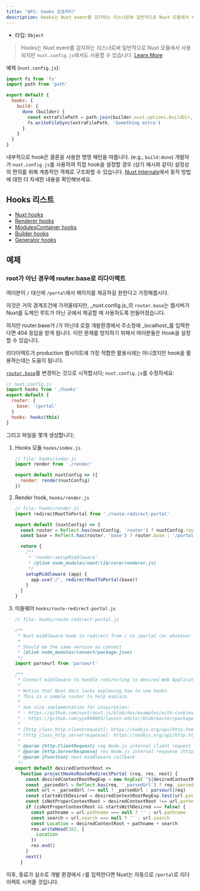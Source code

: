 ```yaml
---
title: "API: hooks 프로퍼티"
description: Hooks는 Nuxt event를 감지하는 리스너로써 일반적으로 Nuxt 모듈에서 사용되지만 `nuxt.config.js`에서도 사용할 수 있습니다.
---
```


- 타입: `Object`

> Hooks는 Nuxt event를 감지하는 리스너로써 일반적으로 Nuxt 모듈에서 사용되지만 `nuxt.config.js`에서도 사용할 수 있습니다. [Learn More](/api/internals)

예제 (`nuxt.config.js`):

```js
import fs from 'fs'
import path from 'path'

export default {
  hooks: {
    build: {
      done (builder) {
        const extraFilePath = path.join(builder.nuxt.options.buildDir, 'extra-file')
        fs.writeFileSync(extraFilePath, 'Something extra')
      }
    }
  }
}
```

내부적으로 hook은 콜론을 사용한 명명 패턴을 따릅니다. (e.g., `build:done`) 개발자가 `nuxt.config.js`를 사용하여 직접 hook을 설정할 경우 (상기 예시와 같이) 설정상의 편의를 위해 계층적인 객체로 구조화할 수 있습니다. [Nuxt Internals](/api/internals)에서 동작 방법에 대한 더 자세한 내용을 확인해보세요.

## Hooks 리스트

- [Nuxt hooks](https://nuxtjs.org/api/internals-nuxt#hooks)
- [Renderer hooks](https://nuxtjs.org/api/internals-renderer#hooks)
- [ModulesContainer hooks](https://nuxtjs.org/api/internals-module-container#hooks)
- [Builder hooks](https://nuxtjs.org/api/internals-builder#hooks)
- [Generator hooks](https://nuxtjs.org/api/internals-generator#hooks)

## 예제

### root가 아닌 경우에 router.base로 리다이렉트

여러분이 `/` 대신에 `/portal`에서 페이지를 제공하길 원한다고 가정해봅시다.

이것은 거의 경계조건에 가까울테지만, _nuxt.config.js_의 `router.base`는 웹서버가 Nuxt를 도메인 루트가 아닌 곳에서 제공할 때 사용하도록 만들어졌습니다.

하지만 router.base가 /가 아닌데 로컬 개발환경에서 주소창에 _localhost_를 입력한다면 404 응답을 받게 됩니다.
이런 문제를 방지하기 위해서 여러분들은 Hook을 설정할 수 있습니다.

리다이렉트가 production 웹사이트에 가장 적합한 활용사례는 아니겠지만 hook을 활용하는데는 도움이 됩니다.

[`router.base`](/api/configuration-router#base)를 변경하는 것으로 시작합시다; `nuxt.config.js`를 수정하세요:

```js
// nuxt.config.js
import hooks from './hooks'
export default {
  router: {
    base: '/portal'
  }
  hooks: hooks(this)
}
```

그리고 파일을 몇개 생성합니다;

1. Hooks 모듈 `hooks/index.js`

   ```js
   // file: hooks/index.js
   import render from './render'

   export default nuxtConfig => ({
     render: render(nuxtConfig)
   })
   ```

1. Render hook, `hooks/render.js`

   ```js
   // file: hooks/render.js
   import redirectRootToPortal from './route-redirect-portal'

   export default (nuxtConfig) => {
     const router = Reflect.has(nuxtConfig, 'router') ? nuxtConfig.router : {}
     const base = Reflect.has(router, 'base') ? router.base : '/portal'

     return {
       /**
        * 'render:setupMiddleware'
        * {@link node_modules/nuxt/lib/core/renderer.js}
        */
       setupMiddleware (app) {
         app.use('/', redirectRootToPortal(base))
       }
     }
   }
   ```

1. 미들웨어 `hooks/route-redirect-portal.js`

   ```js
   // file: hooks/route-redirect-portal.js

   /**
    * Nuxt middleware hook to redirect from / to /portal (or whatever we set in nuxt.config.js router.base)
    *
    * Should be the same version as connect
    * {@link node_modules/connect/package.json}
    */
   import parseurl from 'parseurl'

   /**
    * Connect middleware to handle redirecting to desired Web Applicatin Context Root.
    *
    * Notice that Nuxt docs lacks explaning how to use hooks.
    * This is a sample router to help explain.
    *
    * See nice implementation for inspiration:
    * - https://github.com/nuxt/nuxt.js/blob/dev/examples/with-cookies/plugins/cookies.js
    * - https://github.com/yyx990803/launch-editor/blob/master/packages/launch-editor-middleware/index.js
    *
    * [http_class_http_clientrequest]: https://nodejs.org/api/http.html#http_class_http_clientrequest
    * [http_class_http_serverresponse]: https://nodejs.org/api/http.html#http_class_http_serverresponse
    *
    * @param {http.ClientRequest} req Node.js internal client request object [http_class_http_clientrequest]
    * @param {http.ServerResponse} res Node.js internal response [http_class_http_serverresponse]
    * @param {Function} next middleware callback
    */
   export default desiredContextRoot =>
     function projectHooksRouteRedirectPortal (req, res, next) {
       const desiredContextRootRegExp = new RegExp(`^${desiredContextRoot}`)
       const _parsedUrl = Reflect.has(req, '_parsedUrl') ? req._parsedUrl : null
       const url = _parsedUrl !== null ? _parsedUrl : parseurl(req)
       const startsWithDesired = desiredContextRootRegExp.test(url.pathname)
       const isNotProperContextRoot = desiredContextRoot !== url.pathname
       if (isNotProperContextRoot && startsWithDesired === false) {
         const pathname = url.pathname === null ? '' : url.pathname
         const search = url.search === null ? '' : url.search
         const Location = desiredContextRoot + pathname + search
         res.writeHead(302, {
           Location
         })
         res.end()
       }
       next()
     }
   ```

이후, 동료가 실수로 개발 환경에서 `/`를 입력한다면 Nuxt는 자동으로 `/portal`로 리다이렉트 시켜줄 것입니다.

